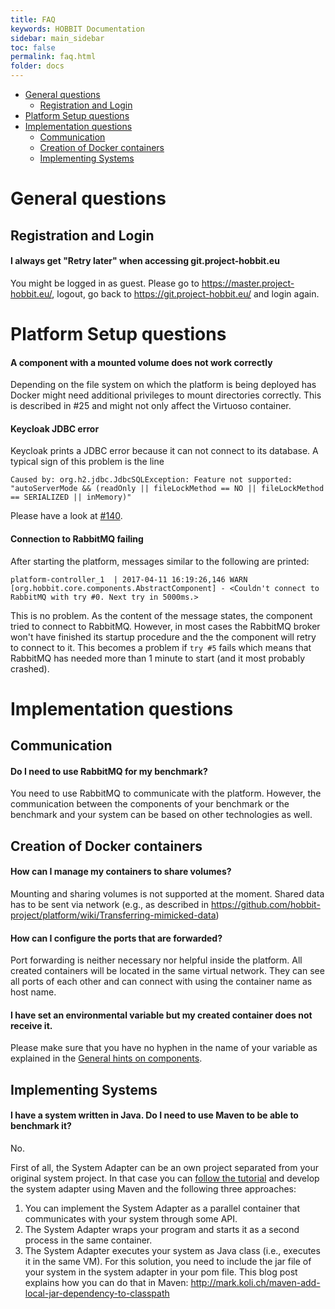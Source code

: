 ```yaml
---
title: FAQ
keywords: HOBBIT Documentation
sidebar: main_sidebar
toc: false
permalink: faq.html
folder: docs
---
```


* [General questions](#general-questions)
    * [Registration and Login](#registration-and-login)
* [Platform Setup questions](#platform-setup-questions)
* [Implementation questions](#implementation-questions)
    * [Communication](/#communication)
    * [Creation of Docker containers](#creation-of-docker-containers)
    * [Implementing Systems](#implementing-systems)

# General questions

## Registration and Login

#### I always get "Retry later" when accessing git.project-hobbit.eu

You might be logged in as guest. Please go to https://master.project-hobbit.eu/, logout, go back to https://git.project-hobbit.eu/ and login again.

# Platform Setup questions

#### A component with a mounted volume does not work correctly

Depending on the file system on which the platform is being deployed has Docker might need additional privileges to mount directories correctly. This is described in #25 and might not only affect the Virtuoso container.

#### Keycloak JDBC error

Keycloak prints a JDBC error because it can not connect to its database. A typical sign of this problem is the line
```
Caused by: org.h2.jdbc.JdbcSQLException: Feature not supported: "autoServerMode && (readOnly || fileLockMethod == NO || fileLockMethod == SERIALIZED || inMemory)"
```
Please have a look at [#140](https://github.com/hobbit-project/platform/issues/140#issuecomment-341407382).

#### Connection to RabbitMQ failing

After starting the platform, messages similar to the following are printed:
```
platform-controller_1  | 2017-04-11 16:19:26,146 WARN [org.hobbit.core.components.AbstractComponent] - <Couldn't connect to RabbitMQ with try #0. Next try in 5000ms.>
```
This is no problem. As the content of the message states, the component tried to connect to RabbitMQ. However, in most cases the RabbitMQ broker won't have finished its startup procedure and the the component will retry to connect to it. This becomes a problem if `try #5` fails which means that RabbitMQ has needed more than 1 minute to start (and it most probably crashed).

# Implementation questions

## Communication

#### Do I need to use RabbitMQ for my benchmark?
You need to use RabbitMQ to communicate with the platform. However, the communication between the components of your benchmark or the benchmark and your system can be based on other technologies as well.

## Creation of Docker containers

#### How can I manage my containers to share volumes?
Mounting and sharing volumes is not supported at the moment. Shared data has to be sent via network (e.g., as described in https://github.com/hobbit-project/platform/wiki/Transferring-mimicked-data)

#### How can I configure the ports that are forwarded?
Port forwarding is neither necessary nor helpful inside the platform. All created containers will be located in the same virtual network. They can see all ports of each other and can connect with using the container name as host name.

#### I have set an environmental variable but my created container does not receive it.
Please make sure that you have no hyphen in the name of your variable as explained in the [General hints on components](https://github.com/hobbit-project/platform/wiki/General-hints-on-components#environment-variables).

## Implementing Systems

#### I have a system written in Java. Do I need to use Maven to be able to benchmark it?
No.

First of all, the System Adapter can be an own project separated from your original system project. In that case you can [follow the tutorial](/system_integration.html) and develop the system adapter using Maven and the following three approaches:
1. You can implement the System Adapter as a parallel container that communicates with your system through some API.
1. The System Adapter wraps your program and starts it as a second process in the same container.
1. The System Adapter executes your system as Java class (i.e., executes it in the same VM). For this solution, you need to include the jar file of your system in the system adapter in your pom file. This blog post explains how you can do that in Maven: http://mark.koli.ch/maven-add-local-jar-dependency-to-classpath


